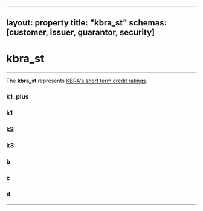 
---
layout:     property
title:      "kbra_st"
schemas:    [customer, issuer, guarantor, security]
---

# kbra_st

---

The **kbra_st** represents [KBRA's short term credit ratings](https://www.kbra.com/understanding-ratings/rating-scales/short-term-credit-rating).


### k1_plus

### k1

### k2

### k3

### b

### c

### d

---